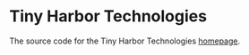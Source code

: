 # Tiny Harbor Technologies

The source code for the Tiny Harbor Technologies [homepage](https://www.tinyharbor.com).